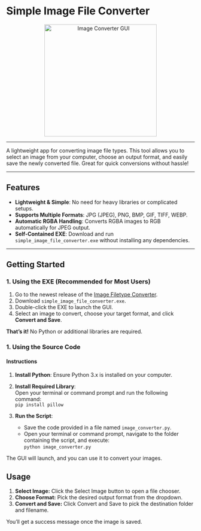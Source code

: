 # Simple Image File Converter

<div align="center">
  <img src="https://github.com/user-attachments/assets/e69f3a83-7a97-4f4d-9389-4c7bae582e50" alt="Image Converter GUI" width="300">
</div>

---

A lightweight app for converting image file types. This tool allows you to select an image from your computer, choose an output format, and easily save the newly converted file. Great for quick conversions without hassle!

---


## Features
- **Lightweight & Simple**: No need for heavy libraries or complicated setups.
- **Supports Multiple Formats**: JPG (JPEG), PNG, BMP, GIF, TIFF, WEBP.
- **Automatic RGBA Handling**: Converts RGBA images to RGB automatically for JPEG output.
- **Self-Contained EXE**: Download and run `simple_image_file_converter.exe` without installing any dependencies.

---

## Getting Started

### 1. Using the EXE (Recommended for Most Users)
1. Go to the newest release of the [Image Filetype Converter](https://github.com/aboliveira1/Image-Filetype-Converter/releases/tag/app).
2. Download `simple_image_file_converter.exe`.
3. Double-click the EXE to launch the GUI.
4. Select an image to convert, choose your target format, and click **Convert and Save**.

**That’s it!** No Python or additional libraries are required.

### 1. Using the Source Code

#### Instructions
1. **Install Python**: Ensure Python 3.x is installed on your computer.

2. **Install Required Library**:  
   Open your terminal or command prompt and run the following command:  
   `pip install pillow`

3. **Run the Script**:  
   - Save the code provided in a file named `image_converter.py`.  
   - Open your terminal or command prompt, navigate to the folder containing the script, and execute:  
     `python image_converter.py`

The GUI will launch, and you can use it to convert your images.



## Usage

1. **Select Image:** Click the Select Image button to open a file chooser.
2. **Choose Format:** Pick the desired output format from the dropdown.
3. **Convert and Save:** Click Convert and Save to pick the destination folder and filename.

You’ll get a success message once the image is saved.
